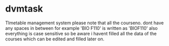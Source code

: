 # dvmtask
TImetable management system
please note that all the courseno. dont have any spaces in between for example 'BIO F110' is written as 'BIOF110'
also everything is case sensitive so be aware
i havent filled all the data of the courses which can be edited and filled later on.

